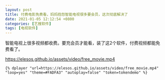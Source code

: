 ```yaml
---
layout: post
title: 付费电影免费看，妈妈抱怨智能电视很多要会员，这次彻底解决了
date: 2021-01-05 12:12:54 +0800
categories: [艺搜软件]
tags: [电视软件]
---
```


智能电视上很多视频都收费。要充会员才能看，装了这2个软件，付费视频都能免费看了。

https://elesos.github.io/assets/video/free_movie.mp4

```
{% dplayer "url=https://elesos.github.io/assets/video/free_movie.mp4"  "loop=yes" "theme=#FADFA3" "autoplay=false" "token=tokendemo" %}
```